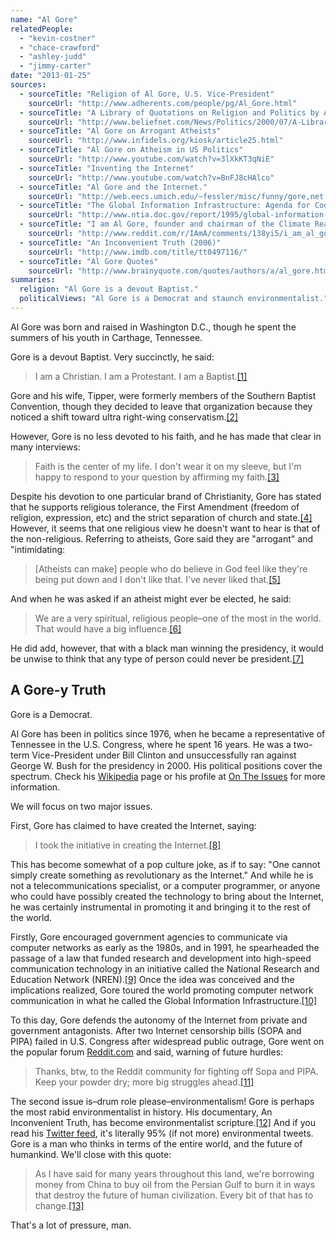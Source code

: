 ```yaml
---
name: "Al Gore"
relatedPeople:
  - "kevin-costner"
  - "chace-crawford"
  - "ashley-judd"
  - "jimmy-carter"
date: "2013-01-25"
sources:
  - sourceTitle: "Religion of Al Gore, U.S. Vice-President"
    sourceUrl: "http://www.adherents.com/people/pg/Al_Gore.html"
  - sourceTitle: "A Library of Quotations on Religion and Politics by Al Gore"
    sourceUrl: "http://www.beliefnet.com/News/Politics/2000/07/A-Library-Of-Quotations-On-Religion-And-Politics-By-Al-Gore.aspx"
  - sourceTitle: "Al Gore on Arrogant Atheists"
    sourceUrl: "http://www.infidels.org/kiosk/article25.html"
  - sourceTitle: "Al Gore on Atheism in US Politics"
    sourceUrl: "http://www.youtube.com/watch?v=3lXkKT3qNiE"
  - sourceTitle: "Inventing the Internet"
    sourceUrl: "http://www.youtube.com/watch?v=BnFJ8cHAlco"
  - sourceTitle: "Al Gore and the Internet."
    sourceUrl: "http://web.eecs.umich.edu/~fessler/misc/funny/gore,net.txt"
  - sourceTitle: "The Global Information Infrastructure: Agenda for Cooperation"
    sourceUrl: "http://www.ntia.doc.gov/report/1995/global-information-infrastructure-agenda-cooperation"
  - sourceTitle: "I am Al Gore, founder and chairman of the Climate Reality Project AMA: IAmA"
    sourceUrl: "http://www.reddit.com/r/IAmA/comments/138yi5/i_am_al_gore_founder_and_chairman_of_the_climate/"
  - sourceTitle: "An Inconvenient Truth (2006)"
    sourceUrl: "http://www.imdb.com/title/tt0497116/"
  - sourceTitle: "Al Gore Quotes"
    sourceUrl: "http://www.brainyquote.com/quotes/authors/a/al_gore.html"
summaries:
  religion: "Al Gore is a devout Baptist."
  politicalViews: "Al Gore is a Democrat and staunch environmentalist."
---
```


Al Gore was born and raised in Washington D.C., though he spent the summers of his youth in Carthage, Tennessee.

Gore is a devout Baptist. Very succinctly, he said:

>I am a Christian. I am a Protestant. I am a Baptist.<a class="source-citation" href="#http%3A%2F%2Fwww.adherents.com%2Fpeople%2Fpg%2FAl_Gore.html" title="Religion of Al Gore, U.S. Vice-President">[1]</a>

Gore and his wife, Tipper, were formerly members of the Southern Baptist Convention, though they decided to leave that organization because they noticed a shift toward ultra right-wing conservatism.<a class="source-citation" href="#http%3A%2F%2Fwww.adherents.com%2Fpeople%2Fpg%2FAl_Gore.html" title="Religion of Al Gore, U.S. Vice-President">[2]</a>

However, Gore is no less devoted to his faith, and he has made that clear in many interviews:

>Faith is the center of my life. I don't wear it on my sleeve, but I'm happy to respond to your question by affirming my faith.<a class="source-citation" href="#http%3A%2F%2Fwww.beliefnet.com%2FNews%2FPolitics%2F2000%2F07%2FA-Library-Of-Quotations-On-Religion-And-Politics-By-Al-Gore.aspx" title="A Library of Quotations on Religion and Politics by Al Gore">[3]</a>

Despite his devotion to one particular brand of Christianity, Gore has stated that he supports religious tolerance, the First Amendment (freedom of religion, expression, etc) and the strict separation of church and state.<a class="source-citation" href="#http%3A%2F%2Fwww.beliefnet.com%2FNews%2FPolitics%2F2000%2F07%2FA-Library-Of-Quotations-On-Religion-And-Politics-By-Al-Gore.aspx" title="A Library of Quotations on Religion and Politics by Al Gore">[4]</a> However, it seems that one religious view he doesn't want to hear is that of the non-religious. Referring to atheists, Gore said they are "arrogant" and "intimidating:

>[Atheists can make] people who do believe in God feel like they're being put down and I don't like that. I've never liked that.<a class="source-citation" href="#http%3A%2F%2Fwww.infidels.org%2Fkiosk%2Farticle25.html" title="Al Gore on Arrogant Atheists">[5]</a>

And when he was asked if an atheist might ever be elected, he said:

>We are a very spiritual, religious people–one of the most in the world. That would have a big influence.<a class="source-citation" href="#http%3A%2F%2Fwww.youtube.com%2Fwatch%3Fv%3D3lXkKT3qNiE" title="Al Gore on Atheism in US Politics">[6]</a>

He did add, however, that with a black man winning the presidency, it would be unwise to think that any type of person could never be president.<a class="source-citation" href="#http%3A%2F%2Fwww.youtube.com%2Fwatch%3Fv%3D3lXkKT3qNiE" title="Al Gore on Atheism in US Politics">[7]</a>

## A Gore-y Truth

Gore is a Democrat.

Al Gore has been in politics since 1976, when he became a representative of Tennessee in the U.S. Congress, where he spent 16 years. He was a two-term Vice-President under Bill Clinton and unsuccessfully ran against George W. Bush for the presidency in 2000. His political positions cover the spectrum. Check his [Wikipedia](http://en.wikipedia.org/wiki/Al_Gore#Congress_and_first_presidential_run_.281976.E2.80.931993.29) page or his profile at [On The Issues](http://www.ontheissues.org/al_gore.htm) for more information.

We will focus on two major issues.

First, Gore has claimed to have created the Internet, saying:

>I took the initiative in creating the Internet.<a class="source-citation" href="#http%3A%2F%2Fwww.youtube.com%2Fwatch%3Fv%3DBnFJ8cHAlco" title="Inventing the Internet">[8]</a>

This has become somewhat of a pop culture joke, as if to say: "One cannot simply create something as revolutionary as the Internet." And while he is not a telecommunications specialist, or a computer programmer, or anyone who could have possibly created the technology to bring about the Internet, he was certainly instrumental in promoting it and bringing it to the rest of the world.

Firstly, Gore encouraged government agencies to communicate via computer networks as early as the 1980s, and in 1991, he spearheaded the passage of a law that funded research and development into high-speed communication technology in an initiative called the National Research and Education Network (NREN).<a class="source-citation" href="#http%3A%2F%2Fweb.eecs.umich.edu%2F~fessler%2Fmisc%2Ffunny%2Fgore%2Cnet.txt" title="Al Gore and the Internet.">[9]</a> Once the idea was conceived and the implications realized, Gore toured the world promoting computer network communication in what he called the Global Information Infrastructure.<a class="source-citation" href="#http%3A%2F%2Fwww.ntia.doc.gov%2Freport%2F1995%2Fglobal-information-infrastructure-agenda-cooperation" title="The Global Information Infrastructure: Agenda for Cooperation">[10]</a>

To this day, Gore defends the autonomy of the Internet from private and government antagonists. After two Internet censorship bills (SOPA and PIPA) failed in U.S. Congress after widespread public outrage, Gore went on the popular forum [Reddit.com](http://www.reddit.com/) and said, warning of future hurdles:

>Thanks, btw, to the Reddit community for fighting off Sopa and PIPA. Keep your powder dry; more big struggles ahead.<a class="source-citation" href="#http%3A%2F%2Fwww.reddit.com%2Fr%2FIAmA%2Fcomments%2F138yi5%2Fi_am_al_gore_founder_and_chairman_of_the_climate%2F" title="I am Al Gore, founder and chairman of the Climate Reality Project AMA: IAmA">[11]</a>

The second issue is–drum role please–environmentalism! Gore is perhaps the most rabid environmentalist in history. His documentary, An Inconvenient Truth, has become environmentalist scripture.<a class="source-citation" href="#http%3A%2F%2Fwww.imdb.com%2Ftitle%2Ftt0497116%2F" title="An Inconvenient Truth (2006)">[12]</a> And if you read his [Twitter feed](https://twitter.com/algore), it's literally 95% (if not more) environmental tweets. Gore is a man who thinks in terms of the entire world, and the future of humankind. We'll close with this quote:

>As I have said for many years throughout this land, we're borrowing money from China to buy oil from the Persian Gulf to burn it in ways that destroy the future of human civilization. Every bit of that has to change.<a class="source-citation" href="#http%3A%2F%2Fwww.brainyquote.com%2Fquotes%2Fauthors%2Fa%2Fal_gore.html" title="Al Gore Quotes">[13]</a>

That's a lot of pressure, man.